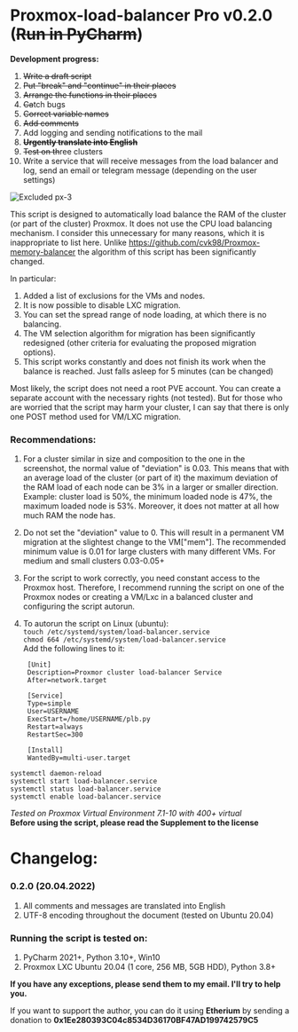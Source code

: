 # Proxmox-load-balancer Pro v0.2.0  (<strike>Run in PyCharm</strike>)

<strong>Development progress:</strong>
1. <strike>Write a draft script</strike>
2. <strike>Put "break" and "continue" in their places</strike>
3. <strike>Arrange the functions in their places</strike>
4. <strike>Ca</strike>tch bugs
5. <strike>Correct variable names</strike>
6. <strike>Add comments</strike>
7. Add logging and sending notifications to the mail
8. <strike><b>Urgently translate into English</b></strike>
9. <strike>Test on th</strike>ree clusters
10. Write a service that will receive messages from the load balancer and log, send an email or telegram message (depending on the user settings)

![Excluded px-3](https://user-images.githubusercontent.com/88323643/164393540-9be1f695-59ba-4e96-a629-a9e9fd310795.jpg)

This script is designed to automatically load balance the RAM of the cluster (or part of the cluster) Proxmox.
It does not use the CPU load balancing mechanism. I consider this unnecessary for many reasons, which it is inappropriate to list here.
Unlike https://github.com/cvk98/Proxmox-memory-balancer the algorithm of this script has been significantly changed. 

In particular:
1. Added a list of exclusions for the VMs and nodes.
2. It is now possible to disable LXC migration.
3. You can set the spread range of node loading, at which there is no balancing.
4. The VM selection algorithm for migration has been significantly redesigned (other criteria for evaluating the proposed migration options).
5. This script works constantly and does not finish its work when the balance is reached. Just falls asleep for 5 minutes (can be changed)

Most likely, the script does not need a root PVE account. You can create a separate account with the necessary rights (not tested). But for those who are worried that the script may harm your cluster, I can say that there is only one POST method used for VM/LXC migration.

### Recommendations:
1. For a cluster similar in size and composition to the one in the screenshot, the normal value of "deviation" is 0.03. This means that with an average load of the cluster (or part of it) the maximum deviation of the RAM load of each node can be 3% in a larger or smaller direction.
Example: cluster load is 50%, the minimum loaded node is 47%, the maximum loaded node is 53%.
Moreover, it does not matter at all how much RAM the node has.
2. Do not set the "deviation" value to 0. This will result in a permanent VM migration at the slightest change to the VM["mem"]. The recommended minimum value is 0.01 for large clusters with many different VMs. For medium and small clusters 0.03-0.05+
3. For the script to work correctly, you need constant access to the Proxmox host. Therefore, I recommend running the script on one of the Proxmox nodes or creating a VM/Lxc in a balanced cluster and configuring the script autorun.
4. To autorun the script on Linux (ubuntu):  
	 `touch /etc/systemd/system/load-balancer.service`  
	 `chmod 664 /etc/systemd/system/load-balancer.service`  
		Add the following lines to it:  
			
		[Unit]  
  		Description=Proxmor cluster load-balancer Service  
  		After=network.target  

  		[Service]  
  		Type=simple  
  		User=USERNAME  
  		ExecStart=/home/USERNAME/plb.py  
  		Restart=always  
  		RestartSec=300  

  		[Install]  
 		WantedBy=multi-user.target  
				
```systemctl daemon-reload```  
```systemctl start load-balancer.service```  
```systemctl status load-balancer.service```  
```systemctl enable load-balancer.service```  

<i>Tested on Proxmox Virtual Environment 7.1-10 with 400+ virtual</i>  
**Before using the script, please read the Supplement to the license**

# Changelog:
### 0.2.0 (20.04.2022)
1. All comments and messages are translated into English
2. UTF-8 encoding throughout the document (tested on Ubuntu 20.04)

### Running the script is tested on:
1. PyCharm 2021+, Python 3.10+, Win10
2. Proxmox LXC Ubuntu 20.04 (1 core, 256 MB, 5GB HDD), Python 3.8+

**If you have any exceptions, please send them to my email. I'll try to help you.**

If you want to support the author, you can do it using <b>Etherium</b> by sending a donation to <b>0x1Ee280393C04c8534D36170BF47AD199742579C5</b>
